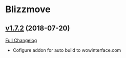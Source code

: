 # Blizzmove

## [v1.7.2](https://github.com/zanony/BlizzMove/tree/v1.7.2) (2018-07-20)
[Full Changelog](https://github.com/zanony/BlizzMove/compare/v1.7.1...v1.7.2)

- Cofigure addon for auto build to wowinterface.com  
